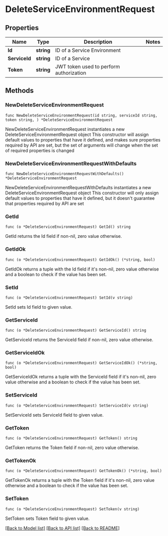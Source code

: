 # DeleteServiceEnvironmentRequest

## Properties

Name | Type | Description | Notes
------------ | ------------- | ------------- | -------------
**Id** | **string** | ID of a Service Environment | 
**ServiceId** | **string** | ID of a Service | 
**Token** | **string** | JWT token used to perform authorization | 

## Methods

### NewDeleteServiceEnvironmentRequest

`func NewDeleteServiceEnvironmentRequest(id string, serviceId string, token string, ) *DeleteServiceEnvironmentRequest`

NewDeleteServiceEnvironmentRequest instantiates a new DeleteServiceEnvironmentRequest object
This constructor will assign default values to properties that have it defined,
and makes sure properties required by API are set, but the set of arguments
will change when the set of required properties is changed

### NewDeleteServiceEnvironmentRequestWithDefaults

`func NewDeleteServiceEnvironmentRequestWithDefaults() *DeleteServiceEnvironmentRequest`

NewDeleteServiceEnvironmentRequestWithDefaults instantiates a new DeleteServiceEnvironmentRequest object
This constructor will only assign default values to properties that have it defined,
but it doesn't guarantee that properties required by API are set

### GetId

`func (o *DeleteServiceEnvironmentRequest) GetId() string`

GetId returns the Id field if non-nil, zero value otherwise.

### GetIdOk

`func (o *DeleteServiceEnvironmentRequest) GetIdOk() (*string, bool)`

GetIdOk returns a tuple with the Id field if it's non-nil, zero value otherwise
and a boolean to check if the value has been set.

### SetId

`func (o *DeleteServiceEnvironmentRequest) SetId(v string)`

SetId sets Id field to given value.


### GetServiceId

`func (o *DeleteServiceEnvironmentRequest) GetServiceId() string`

GetServiceId returns the ServiceId field if non-nil, zero value otherwise.

### GetServiceIdOk

`func (o *DeleteServiceEnvironmentRequest) GetServiceIdOk() (*string, bool)`

GetServiceIdOk returns a tuple with the ServiceId field if it's non-nil, zero value otherwise
and a boolean to check if the value has been set.

### SetServiceId

`func (o *DeleteServiceEnvironmentRequest) SetServiceId(v string)`

SetServiceId sets ServiceId field to given value.


### GetToken

`func (o *DeleteServiceEnvironmentRequest) GetToken() string`

GetToken returns the Token field if non-nil, zero value otherwise.

### GetTokenOk

`func (o *DeleteServiceEnvironmentRequest) GetTokenOk() (*string, bool)`

GetTokenOk returns a tuple with the Token field if it's non-nil, zero value otherwise
and a boolean to check if the value has been set.

### SetToken

`func (o *DeleteServiceEnvironmentRequest) SetToken(v string)`

SetToken sets Token field to given value.



[[Back to Model list]](../README.md#documentation-for-models) [[Back to API list]](../README.md#documentation-for-api-endpoints) [[Back to README]](../README.md)


